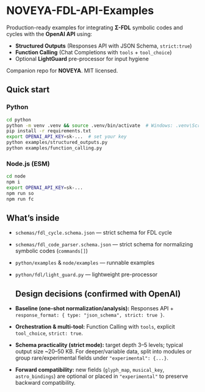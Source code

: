 # NOVEYA-FDL-API-Examples

Production-ready examples for integrating **Σ-FDL** symbolic codes and cycles with the **OpenAI API** using:

- **Structured Outputs** (Responses API with JSON Schema, `strict:true`)
- **Function Calling** (Chat Completions with `tools` + `tool_choice`)
- Optional **LightGuard** pre-processor for input hygiene

Companion repo for **NOVEYA**. MIT licensed.

## Quick start

### Python
```bash
cd python
python -m venv .venv && source .venv/bin/activate  # Windows: .venv\Scripts\activate
pip install -r requirements.txt
export OPENAI_API_KEY=sk-...  # set your key
python examples/structured_outputs.py
python examples/function_calling.py
```

### Node.js (ESM)
```bash
cd node
npm i
export OPENAI_API_KEY=sk-...
npm run so
npm run fc
```

## What’s inside
- `schemas/fdl_cycle.schema.json` — strict schema for FDL cycle
- `schemas/fdl_code_parser.schema.json` — strict schema for normalizing symbolic codes (`commands[]`)
- `python/examples` & `node/examples` — runnable examples
- `python/fdl/light_guard.py` — lightweight pre-processor

  ## Design decisions (confirmed with OpenAI)

- **Baseline (one-shot normalization/analysis):** Responses API + `response_format: { type: "json_schema", strict: true }`.
- **Orchestration & multi-tool:** Function Calling with `tools`, explicit `tool_choice`, `strict: true`.
- **Schema practicality (strict mode):** target depth 3–5 levels; typical output size ~20–50 KB. For deeper/variable data, split into modules or group rare/experimental fields under `"experimental": {...}`.
- **Forward compatibility:** new fields (`glyph_map`, `musical_key`, `astro_bindings`) are optional or placed in `"experimental"` to preserve backward compatibility.
